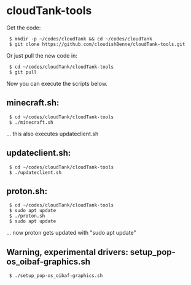 # cloudTank-tools
Get the code:
```
 $ mkdir -p ~/codes/cloudTank && cd ~/codes/cloudTank
 $ git clone https://github.com/cloudishBenne/cloudTank-tools.git
```

Or just pull the new code in:
```
 $ cd ~/codes/cloudTank/cloudTank-tools
 $ git pull
```
Now you can execute the scripts below.

## minecraft.sh:
```
 $ cd ~/codes/cloudTank/cloudTank-tools
 $ ./minecraft.sh
```
... this also executes updateclient.sh

## updateclient.sh:
```
 $ cd ~/codes/cloudTank/cloudTank-tools
 $ ./updateclient.sh
```

## proton.sh:
```
 $ cd ~/codes/cloudTank/cloudTank-tools
 $ sudo apt update
 $ ./proton.sh
 $ sudo apt update
```
... now proton gets updated with "sudo apt update"

## Warning, experimental drivers: setup_pop-os_oibaf-graphics.sh
```
 $ ./setup_pop-os_oibaf-graphics.sh
```
